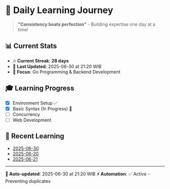 # 🚀 Daily Learning Journey

> **"Consistency beats perfection"** - Building expertise one day at a time!

## 📊 Current Stats
- 🔥 **Current Streak**: **28 days**
- 📅 **Last Updated**: 2025-06-30 at 21:20 WIB
- 🎯 **Focus**: Go Programming & Backend Development

## 🎓 Learning Progress
- [x] Environment Setup ✅
- [x] Basic Syntax (In Progress) 🔄
- [ ] Concurrency
- [ ] Web Development

## 📖 Recent Learning
- [2025-06-30](learning-log/.md)
- [2025-06-20](learning-log/.md)
- [2025-06-21](learning-log/.md)

---
**🤖 Auto-updated**: 2025-06-30 at 21:20 WIB
**⚡ Automation**: ✅ Active - Preventing duplicates
